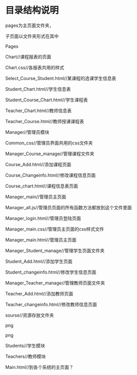 # 目录结构说明

pages为主页面文件夹，

子页面以文件夹形式在其中



Pages

Chart//课程报表的页面

Chart.css//各报表共用的样式

Select_Course_Student.html//某课程的选课学生信息表

Student_Chart.html//学生信息表

Student_Course_Chart.html//学生课程表

Teacher_Chart.html//教师信息表

Teacher_Course.html//教师授课课程表

Manager//管理员模块

Common_css//管理员界面共用的css文件夹

Manager_Course_manage//管理课程文件夹

Course_Add.html//添加课程页面

Course_Changeinfo.html//修改课程信息页面

Course_chart.html//课程信息表页面

Manager_main//管理员主页面

Manager_all.js//管理员页面的所有函数方法都放到这个文件里面

Manager_login.html//管理员登陆页面

Manager_main.css//管理员主页面的css样式文件

Manager_main.html//管理员主页面

Manager_Student_manage//管理学生页面文件夹

Student_Add.html//添加学生页面

Student_changeinfo.html//修改学生信息页面

Manager_Teacher_manage//管理教师页面文件夹

Teacher_Add.html//添加教师页面

Teacher_changeinfo.html//修改教师信息页面

sourse//资源存放文件夹

png

png

Students//学生模块

Teachers//教师模块

Main.html//到各个系统的主页面？